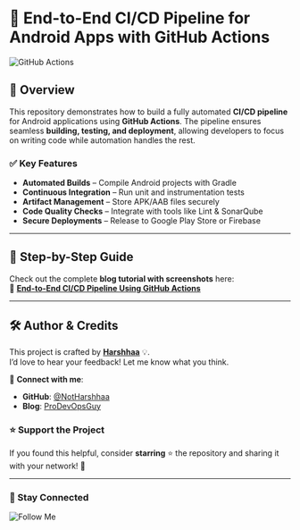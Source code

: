 # 🚀 End-to-End CI/CD Pipeline for Android Apps with GitHub Actions  

![GitHub Actions](https://imgur.com/XNUS0pA.png)  

## 📌 Overview  

This repository demonstrates how to build a fully automated **CI/CD pipeline** for Android applications using **GitHub Actions**. The pipeline ensures seamless **building, testing, and deployment**, allowing developers to focus on writing code while automation handles the rest.  

### ✅ Key Features  

- **Automated Builds** – Compile Android projects with Gradle  
- **Continuous Integration** – Run unit and instrumentation tests  
- **Artifact Management** – Store APK/AAB files securely  
- **Code Quality Checks** – Integrate with tools like Lint & SonarQube  
- **Secure Deployments** – Release to Google Play Store or Firebase  

---

## 📖 Step-by-Step Guide  

Check out the complete **blog tutorial with screenshots** here:  
📌 **[End-to-End CI/CD Pipeline Using GitHub Actions](https://blog.prodevopsguy.xyz/end-to-end-cicd-pipeline-using-github-actions-for-android-application)**  

---

## 🛠️ Author & Credits  

This project is crafted by **[Harshhaa](https://github.com/NotHarshhaa)** 💡.  
I’d love to hear your feedback! Let me know what you think.  

📧 **Connect with me**:  

- **GitHub**: [@NotHarshhaa](https://github.com/NotHarshhaa)
- **Blog**: [ProDevOpsGuy](https://blog.prodevopsguy.xyz)  

### ⭐ Support the Project  

If you found this helpful, consider **starring** ⭐ the repository and sharing it with your network! 🚀  

---

### 📢 Stay Connected  

![Follow Me](https://imgur.com/2j7GSPs.png)  
